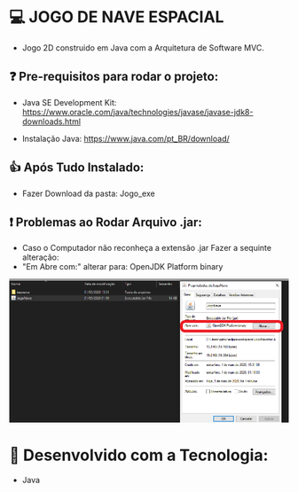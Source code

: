 # 💻 JOGO DE NAVE ESPACIAL

- Jogo 2D construido em Java com a Arquitetura de Software MVC.

## ❓ Pre-requisitos para rodar o projeto:

- Java SE Development Kit:
 https://www.oracle.com/java/technologies/javase/javase-jdk8-downloads.html
 
 - Instalação Java: 
  https://www.java.com/pt_BR/download/
  
  
  ## 👍 Após Tudo Instalado:
  - Fazer Download da pasta: Jogo_exe
  
  ## ❗ Problemas ao Rodar Arquivo .jar:
  - Caso o Computador não reconheça a extensão .jar Fazer a sequinte alteração:
  - "Em Abre com:" alterar para: OpenJDK Platform binary  
  
  ![](https://github.com/LucasGabryellll/JogoNave/blob/master/bin/RodarJogo.png)
  
  
  
  # 🚀 Desenvolvido com a Tecnologia:
   - Java

